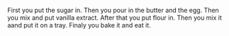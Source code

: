 First you put the sugar in. Then you pour in the butter and the egg. Then you mix and put vanilla extract. After that you put flour in. Then you mix it aand put it on a tray. Finaly you bake it and eat it.